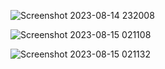 ![Screenshot 2023-08-14 232008](https://github.com/internsathi/Full-Stack-Assignment/assets/59139917/85dae4d2-8779-4975-9423-9ffa74807d0f)

![Screenshot 2023-08-15 021108](https://github.com/samriddhasingh/DoctorChatbot/assets/59139917/d18a3c21-df12-497a-97cb-e6c30883c9e9)

![Screenshot 2023-08-15 021132](https://github.com/samriddhasingh/DoctorChatbot/assets/59139917/b78a8429-ff78-4a97-9386-f71b903b5126)
